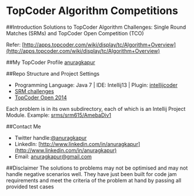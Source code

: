 TopCoder Algorithm Competitions
===============================

##Introduction
Solutions to TopCoder Algorithm Challenges: Single Round Matches (SRMs) and TopCoder Open Competition (TCO)

Refer: [http://apps.topcoder.com/wiki/display/tc/Algorithm+Overview](http://apps.topcoder.com/wiki/display/tc/Algorithm+Overview)

##My TopCoder Profile
[anuragkapur](http://community.topcoder.com/tc?module=MemberProfile&cr=22630864)

##Repo Structure and Project Settings
* Programming Language: Java 7 | IDE: Intellij13 | Plugin: [intellijcoder](https://github.com/fadeyev/intellijcoder)
* [SRM challenges](srms)
* [TopCoder Open 2014](tco14)

Each problem is in its own subdirectory, each of which is an Intellij Project Module. Example: [srms/srm615/AmebaDiv1](srms/srm615/AmebaDiv1)

##Contact Me
* Twitter handle:[@anuragkapur][twitterlink]
* LinkedIn: [http://www.linkedin.com/in/anuragkapur](http://www.linkedin.com/in/anuragkapur)
* Email: anuragkapur@gmail.com

##Disclaimer
The solutions to problems may not be optimised and may not handle negative scenarios well. They have just been built for code jam requirements and meet the criteria of the problem at hand by passing all provided test cases

[twitterlink]: http://twitter.com/anuragkapur